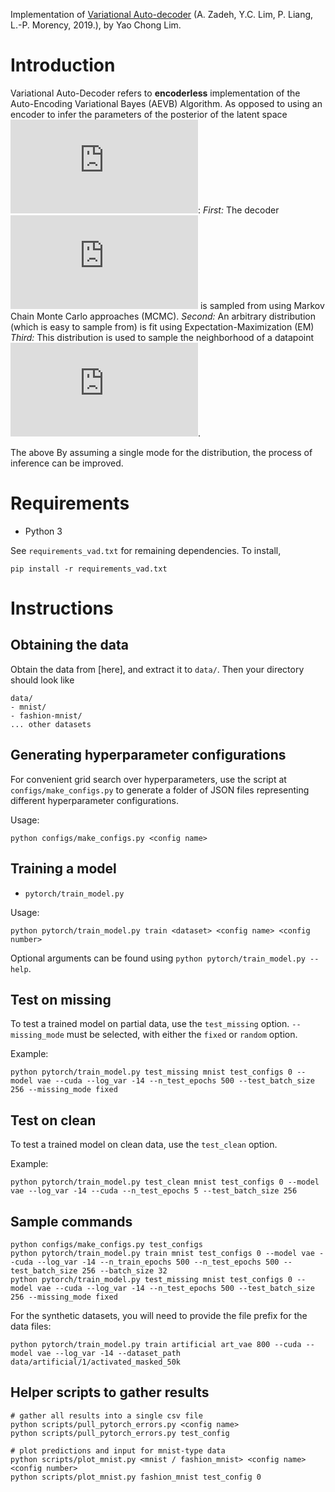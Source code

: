 Implementation of [Variational Auto-decoder](https://arxiv.org/pdf/1903.00840.pdf)
(A. Zadeh, Y.C. Lim, P. Liang, L.-P. Morency, 2019.), by Yao Chong Lim. 

# Introduction

Variational Auto-Decoder refers to **encoderless** implementation of the Auto-Encoding Variational Bayes (AEVB) Algorithm. As opposed to using an encoder to infer the parameters of the posterior of the latent space ![equation](https://latex.codecogs.com/gif.latex?q%28z%7Cx_i%29): 
*First:*  The decoder ![equation](https://latex.codecogs.com/gif.latex?%5Cmathcal%7BF%7D%20%28%5Ccdot%3B%5Ctheta%29) is sampled from using Markov Chain Monte Carlo approaches (MCMC). 
*Second:* An arbitrary distribution (which is easy to sample from) is fit using Expectation-Maximization (EM) 
*Third:* This distribution is used to sample the neighborhood of a datapoint ![equation](https://latex.codecogs.com/gif.latex?x_i). 

The above By assuming a single mode for the distribution, the process of inference can be improved. 

# Requirements
- Python 3

See `requirements_vad.txt` for remaining dependencies. To install,
```
pip install -r requirements_vad.txt
```

# Instructions

## Obtaining the data
Obtain the data from [here], and extract it to `data/`. Then your directory should look like
```
data/
- mnist/
- fashion-mnist/
... other datasets
```

## Generating hyperparameter configurations

For convenient grid search over hyperparameters, use the script at `configs/make_configs.py` to generate
a folder of JSON files representing different hyperparameter configurations.

Usage:
```
python configs/make_configs.py <config name>
```

## Training a model

- `pytorch/train_model.py`

Usage:
```
python pytorch/train_model.py train <dataset> <config name> <config number>
```

Optional arguments can be found using `python pytorch/train_model.py --help`.

## Test on missing

To test a trained model on partial data, use the `test_missing` option. `--missing_mode` must be selected, with either the `fixed` or `random` option.

Example:
```
python pytorch/train_model.py test_missing mnist test_configs 0 --model vae --cuda --log_var -14 --n_test_epochs 500 --test_batch_size 256 --missing_mode fixed
```

## Test on clean

To test a trained model on clean data, use the `test_clean` option.

Example:
```
python pytorch/train_model.py test_clean mnist test_configs 0 --model vae --log_var -14 --cuda --n_test_epochs 5 --test_batch_size 256
```

## Sample commands

```
python configs/make_configs.py test_configs
python pytorch/train_model.py train mnist test_configs 0 --model vae --cuda --log_var -14 --n_train_epochs 500 --n_test_epochs 500 --test_batch_size 256 --batch_size 32
python pytorch/train_model.py test_missing mnist test_configs 0 --model vae --cuda --log_var -14 --n_test_epochs 500 --test_batch_size 256 --missing_mode fixed
```

For the synthetic datasets, you will need to provide the file prefix for the data files:
```
python pytorch/train_model.py train artificial art_vae 800 --cuda --model vae --log_var -14 --dataset_path data/artificial/1/activated_masked_50k
```

## Helper scripts to gather results

```
# gather all results into a single csv file
python scripts/pull_pytorch_errors.py <config name>
python scripts/pull_pytorch_errors.py test_config

# plot predictions and input for mnist-type data
python scripts/plot_mnist.py <mnist / fashion_mnist> <config name> <config number>
python scripts/plot_mnist.py fashion_mnist test_config 0
```
